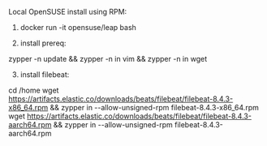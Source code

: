 Local OpenSUSE install using RPM:

1. docker run -it opensuse/leap bash

2. install prereq:

zypper -n update && zypper -n in vim && zypper -n in wget

3. install filebeat:

cd /home
wget https://artifacts.elastic.co/downloads/beats/filebeat/filebeat-8.4.3-x86_64.rpm && zypper in --allow-unsigned-rpm filebeat-8.4.3-x86_64.rpm
wget https://artifacts.elastic.co/downloads/beats/filebeat/filebeat-8.4.3-aarch64.rpm && zypper in --allow-unsigned-rpm filebeat-8.4.3-aarch64.rpm

